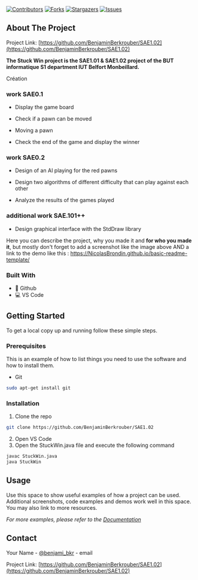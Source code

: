 <!-- PROJECT SHIELDS -->
<!--
*** This template uses markdown "reference style" links for readability.
*** Reference links are enclosed in brackets [ ] instead of parentheses ( ).
*** See the bottom of this document for the declaration of the reference variables
*** for contributors-url, forks-url, etc. This is an optional, concise syntax you may use.
*** https://www.markdownguide.org/basic-syntax/#reference-style-links
-->

[![Contributors][contributors-shield]][contributors-url] [![Forks][forks-shield]][forks-url] [![Stargazers][stars-shield]][stars-url] [![Issues][issues-shield]][issues-url]

<!-- ABOUT THE PROJECT -->
## About The Project

Project Link: [https://github.com/BenjaminBerkrouber/SAE1.02](https://github.com/BenjaminBerkrouber/SAE1.02)

__The Stuck Win project is the SAE1.01 & SAE1.02 project of the BUT informatique S1 department IUT Belfort Monbeillard.__

Création

### work SAE0.1

- Display the game board

- Check if a pawn can be moved

- Moving a pawn

- Check the end of the game and display the winner 

### work SAE0.2

- Design of an AI playing for the red pawns

- Design two algorithms of different difficulty that can play against each other

- Analyze the results of the games played

### additional work SAE.101++
 
- Design graphical interface with the StdDraw library

Here you can describe the project, why you made it and **for who you made it**, but mostly don't forget to add a screenshot like the image above AND a link to the demo like this : https://NicolasBrondin.github.io/basic-readme-template/

### Built With

* 🐙 Github
* 💻 VS Code

<!-- GETTING STARTED -->
## Getting Started

To get a local copy up and running follow these simple steps.

### Prerequisites

This is an example of how to list things you need to use the software and how to install them.
* Git
```sh
sudo apt-get install git
```

### Installation
 
1. Clone the repo
```sh
git clone https://github.com/BenjaminBerkrouber/SAE1.02
```
2. Open VS Code
3. Open the StuckWin.java file and execute the following command
```sh
javac StuckWin.java
java StuckWin
```


<!-- USAGE EXAMPLES -->
## Usage

Use this space to show useful examples of how a project can be used. Additional screenshots, code examples and demos work well in this space. You may also link to more resources.

_For more examples, please refer to the [Documentation](https://example.com)_


<!-- CONTACT -->
## Contact

Your Name - [@benjami_bkr](https://twitter.com/@benjami_bkr) - email

Project Link: [https://github.com/BenjaminBerkrouber/SAE1.02](https://github.com/BenjaminBerkrouber/SAE1.02)


<!-- MARKDOWN LINKS & IMAGES -->
<!-- https://www.markdownguide.org/basic-syntax/#reference-style-links -->
[contributors-shield]: https://img.shields.io/github/contributors/NicolasBrondin/basic-readme-template.svg?style=flat-square
[contributors-url]: https://https://github.com/BenjaminBerkrouber/StuckWin-SAE1.01.2/graphs/contributors
[forks-shield]: https://img.shields.io/github/forks/NicolasBrondin/basic-readme-template.svg?style=flat-square
[forks-url]: https://https://github.com/BenjaminBerkrouber/StuckWin-SAE1.01.2/network/members
[stars-shield]: https://img.shields.io/github/stars/NicolasBrondin/basic-readme-template.svg?style=flat-square
[stars-url]: https://github.com/https://github.com/BenjaminBerkrouber/StuckWin-SAE1.01.2/stargazers
[issues-shield]: https://img.shields.io/github/issues/NicolasBrondin/basic-readme-template.svg?style=flat-square
[issues-url]: https://https://github.com/BenjaminBerkrouber/StuckWin-SAE1.01.2/issues
[license-shield]: https://img.shields.io/github/license/NicolasBrondin/basic-readme-template.svg?style=flat-square
[license-url]: https://ghttps://github.com/BenjaminBerkrouber/StuckWin-SAE1.01.2/blob/master/LICENSE.txt
[linkedin-shield]: https://img.shields.io/badge/-LinkedIn-black.svg?style=flat-square&logo=linkedin&colorB=555
[linkedin-url]: https://linkedin.com/in/othneildrew
[product-screenshot]: docs/cover.jpg
